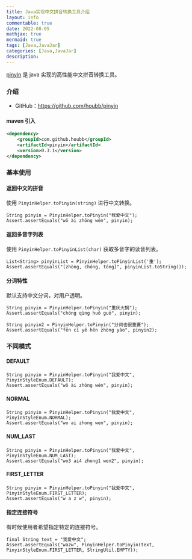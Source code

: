 ```yaml
---
title: Java实现中文拼音转换工具介绍
layout: info
commentable: true
date: 2022-08-05
mathjax: true
mermaid: true
tags: [Java,JavaJar]
categories: [Java,JavaJar]
description: 
---
```


[pinyin](https://github.com/houbb/pinyin) 是 java 实现的高性能中文拼音转换工具。

<!--more-->

### 介绍

- GitHub：https://github.com/houbb/pinyin

#### maven 引入

```xml
<dependency>
    <groupId>com.github.houbb</groupId>
    <artifactId>pinyin</artifactId>
    <version>0.3.1</version>
</dependency>
```

### 基本使用

#### 返回中文的拼音

使用 `PinyinHelper.toPinyin(string)` 进行中文转换。

```
String pinyin = PinyinHelper.toPinyin("我爱中文");
Assert.assertEquals("wǒ ài zhōng wén", pinyin);
```

#### 返回多音字列表

使用 `PinyinHelper.toPinyinList(char)` 获取多音字的读音列表。

```
List<String> pinyinList = PinyinHelper.toPinyinList('重');
Assert.assertEquals("[zhòng, chóng, tóng]", pinyinList.toString());
```

#### 分词特性

默认支持中文分词，对用户透明。

```
String pinyin = PinyinHelper.toPinyin("重庆火锅");
Assert.assertEquals("chóng qìng huǒ guō", pinyin);

String pinyin2 = PinyinHelper.toPinyin("分词也很重要");
Assert.assertEquals("fēn cí yě hěn zhòng yào", pinyin2);
```

### 不同模式

#### DEFAULT

```
String pinyin = PinyinHelper.toPinyin("我爱中文", PinyinStyleEnum.DEFAULT);
Assert.assertEquals("wǒ ài zhōng wén", pinyin);
```

#### NORMAL

```
String pinyin = PinyinHelper.toPinyin("我爱中文", PinyinStyleEnum.NORMAL);
Assert.assertEquals("wo ai zhong wen", pinyin);
```

#### NUM_LAST

```
String pinyin = PinyinHelper.toPinyin("我爱中文", PinyinStyleEnum.NUM_LAST);
Assert.assertEquals("wo3 ai4 zhong1 wen2", pinyin);
```

#### FIRST_LETTER

```
String pinyin = PinyinHelper.toPinyin("我爱中文", PinyinStyleEnum.FIRST_LETTER);
Assert.assertEquals("w a z w", pinyin);
```

#### 指定连接符号

有时候使用者希望指定特定的连接符号。

```
final String text = "我爱中文";
Assert.assertEquals("wazw", PinyinHelper.toPinyin(text, PinyinStyleEnum.FIRST_LETTER, StringUtil.EMPTY));
```
